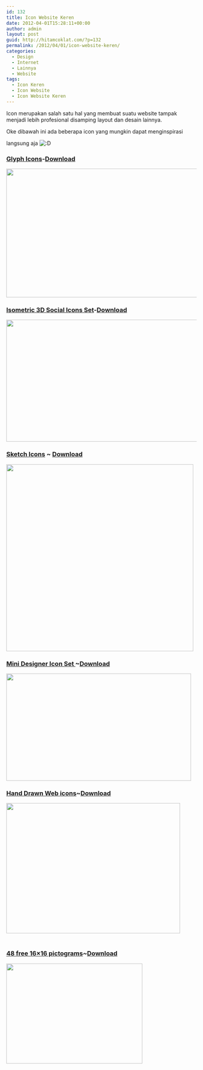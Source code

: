 ```yaml
---
id: 132
title: Icon Website Keren
date: 2012-04-01T15:28:11+00:00
author: admin
layout: post
guid: http://hitamcoklat.com/?p=132
permalink: /2012/04/01/icon-website-keren/
categories:
  - Design
  - Internet
  - Lainnya
  - Website
tags:
  - Icon Keren
  - Icon Website
  - Icon Website Keren
---
```

Icon merupakan salah satu hal yang membuat suatu website tampak menjadi lebih profesional disamping layout dan desain lainnya.

Oke dibawah ini ada beberapa icon yang mungkin dapat menginspirasi
  
langsung aja  <img src='http://localhost/hitamcoklat/wp-includes/images/smilies/icon_biggrin.gif' alt=':D' class='wp-smiley' />

### <a href="http://www.designkindle.com/2011/10/13/glyph-icons/" onclick="javascript:_gaq.push(['_trackEvent','outbound-article','http://www.designkindle.com']);" target="_blank">Glyph Icons</a>-<a href="http://www.designkindle.com/wp-content/uploads/downloads/2011/10/glyph-icons.zip" onclick="javascript:_gaq.push(['_trackEvent','download','http://www.designkindle.com/wp-content/uploads/downloads/2011/10/glyph-icons.zip']);" target="_blank">Download</a>

<a href="http://hitamcoklat.com/wp-content/uploads/2012/04/glyph-icons-preview.jpg" onclick="javascript:_gaq.push(['_trackEvent','outbound-article','http://hitamcoklat.com']);" rel="lightbox[132]" title="glyph"><img class="alignnone  wp-image-135" title="glyph" src="http://hitamcoklat.com/wp-content/uploads/2012/04/glyph-icons-preview.jpg" alt="" width="596" height="341" /></a>

### <a href="http://www.pixeden.com/social-icons/isometric-3d-social-icons-set" onclick="javascript:_gaq.push(['_trackEvent','outbound-article','http://www.pixeden.com']);" target="_blank">Isometric 3D Social Icons Set</a>-<a href="http://www.pixeden.com/category/26?download=66" onclick="javascript:_gaq.push(['_trackEvent','outbound-article','http://www.pixeden.com']);" target="_blank">Download</a>

<a href="http://hitamcoklat.com/wp-content/uploads/2012/04/3-D-isometric-social-icons-set-02.jpg" onclick="javascript:_gaq.push(['_trackEvent','outbound-article','http://hitamcoklat.com']);" rel="lightbox[132]" title="3-D-isometric-social"><img class="alignnone  wp-image-138" title="3-D-isometric-social" src="http://hitamcoklat.com/wp-content/uploads/2012/04/3-D-isometric-social-icons-set-02.jpg" alt="" width="578" height="323" /></a>

### <a href="http://icondock.com/free/16-free-sketch-icons" onclick="javascript:_gaq.push(['_trackEvent','outbound-article','http://icondock.com']);" target="_blank">Sketch Icons</a> ~ <a href="http://icondock.com/wp-content/uploads/sketch-icons.zip" onclick="javascript:_gaq.push(['_trackEvent','download','http://icondock.com/wp-content/uploads/sketch-icons.zip']);">Download</a>

<a href="http://hitamcoklat.com/wp-content/uploads/2012/04/handy-icons-color.jpg" onclick="javascript:_gaq.push(['_trackEvent','outbound-article','http://hitamcoklat.com']);" rel="lightbox[132]" title="handy-icons-color"><img class="aligncenter size-full wp-image-140" title="handy-icons-color" src="http://hitamcoklat.com/wp-content/uploads/2012/04/handy-icons-color.jpg" alt="" width="495" height="495" /></a>

### <a href="http://spyrestudios.com/freebies/10-mini-designer-icons/" onclick="javascript:_gaq.push(['_trackEvent','outbound-article','http://spyrestudios.com']);" target="_blank">Mini Designer Icon Set </a>~<a href="http://spyrestudios.com/downloads/mini-designer-icons.zip" onclick="javascript:_gaq.push(['_trackEvent','download','http://spyrestudios.com/downloads/mini-designer-icons.zip']);">Download</a>

<a href="http://hitamcoklat.com/wp-content/uploads/2012/04/spyre-freebie-2-icons-2.jpg" onclick="javascript:_gaq.push(['_trackEvent','outbound-article','http://hitamcoklat.com']);" rel="lightbox[132]" title="spyre-freebi"><img class="aligncenter  wp-image-142" title="spyre-freebi" src="http://hitamcoklat.com/wp-content/uploads/2012/04/spyre-freebie-2-icons-2.jpg" alt="" width="489" height="284" /></a>

### <a href="http://freebiesbooth.com/hand-drawn-web-icons" onclick="javascript:_gaq.push(['_trackEvent','outbound-article','http://freebiesbooth.com']);" target="_blank">Hand Drawn Web icons</a>~[Download](content/uploads/downloads/2011/06/025_hand_drawn_icons.zip)
  
<a href="http://hitamcoklat.com/wp-content/uploads/2012/04/025_big.jpg" onclick="javascript:_gaq.push(['_trackEvent','outbound-article','http://hitamcoklat.com']);" rel="lightbox[132]" title="025_big"><img class="aligncenter size-full wp-image-143" title="025_big" src="http://hitamcoklat.com/wp-content/uploads/2012/04/025_big.jpg" alt="" width="460" height="345" /></a>

### <a href="http://designmoo.com/1402/48-free-16x16-pictograms/" target="_blank"><br /> 48 free 16×16 pictograms</a>~<a href="http://designmoo.com/wp-content/uploads/2010/10/48_free_pictograms_by_miro_keller.zip" onclick="javascript:_gaq.push(['_trackEvent','download','http://designmoo.com/wp-content/uploads/2010/10/48_free_pictograms_by_miro_keller.zip']);">Download</a>

<a href="http://hitamcoklat.com/wp-content/uploads/2012/04/48_free_pictograms.jpg" onclick="javascript:_gaq.push(['_trackEvent','outbound-article','http://hitamcoklat.com']);" rel="lightbox[132]" title="48_free_pictograms"><img class="aligncenter size-full wp-image-145" title="48_free_pictograms" src="http://hitamcoklat.com/wp-content/uploads/2012/04/48_free_pictograms.jpg" alt="" width="360" height="265" /></a>